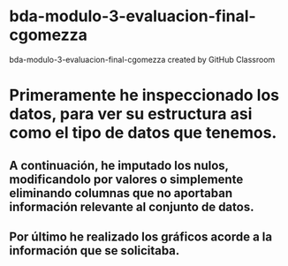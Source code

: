 # bda-modulo-3-evaluacion-final-cgomezza
bda-modulo-3-evaluacion-final-cgomezza created by GitHub Classroom
# Primeramente he inspeccionado los datos, para ver su estructura asi como el tipo de datos que tenemos.
## A continuación, he imputado los nulos, modificandolo por valores o simplemente eliminando columnas que no aportaban información relevante al conjunto de datos.
## Por último he realizado los gráficos acorde a la información que se solicitaba.
